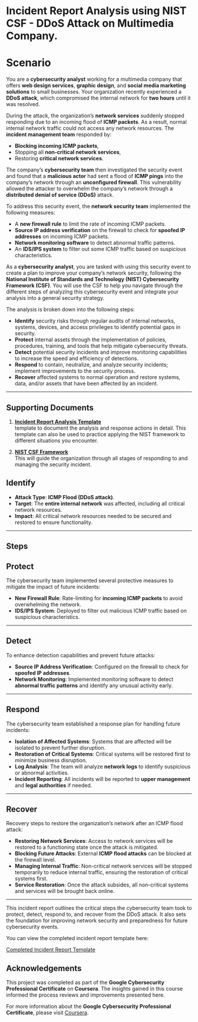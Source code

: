 # **Incident Report Analysis using NIST CSF - DDoS Attack on Multimedia Company**. 

# **Scenario**

You are a **cybersecurity analyst** working for a multimedia company that offers **web design services**, **graphic design**, and **social media marketing solutions** to small businesses. Your organization recently experienced a **DDoS attack**, which compromised the internal network for **two hours** until it was resolved.

During the attack, the organization’s **network services** suddenly stopped responding due to an incoming flood of **ICMP packets**. As a result, normal internal network traffic could not access any network resources. The **incident management team** responded by:
- **Blocking incoming ICMP packets**,
- Stopping all **non-critical network services**,
- Restoring **critical network services**.

The company’s **cybersecurity team** then investigated the security event and found that a **malicious actor** had sent a flood of **ICMP pings** into the company’s network through an **unconfigured firewall**. This vulnerability allowed the attacker to overwhelm the company’s network through a **distributed denial of service (DDoS)** attack.

To address this security event, the **network security team** implemented the following measures:
- A **new firewall rule** to limit the rate of incoming ICMP packets.
- **Source IP address verification** on the firewall to check for **spoofed IP addresses** on incoming ICMP packets.
- **Network monitoring software** to detect abnormal traffic patterns.
- An **IDS/IPS system** to filter out some ICMP traffic based on suspicious characteristics.

As a **cybersecurity analyst**, you are tasked with using this security event to create a plan to improve your company’s network security, following the **National Institute of Standards and Technology (NIST) Cybersecurity Framework (CSF)**. You will use the CSF to help you navigate through the different steps of analyzing this cybersecurity event and integrate your analysis into a general security strategy.

The analysis is broken down into the following steps:

- **Identify** security risks through regular audits of internal networks, systems, devices, and access privileges to identify potential gaps in security.
- **Protect** internal assets through the implementation of policies, procedures, training, and tools that help mitigate cybersecurity threats.
- **Detect** potential security incidents and improve monitoring capabilities to increase the speed and efficiency of detections.
- **Respond** to contain, neutralize, and analyze security incidents; implement improvements to the security process.
- **Recover** affected systems to normal operation and restore systems, data, and/or assets that have been affected by an incident.

---

## **Supporting Documents**

1. **[Incident Report Analysis Template](https://github.com/cherinejoseph/incident-response-nist-csf/blob/main/Incident-report-analysis-template.pdf)**  
  template to document the analysis and response actions in detail. This template can also be used to practice applying the NIST framework to different situations you encounter.

   
3. **[NIST CSF Framework](https://github.com/cherinejoseph/incident-response-nist-csf/blob/main/Applying-the-NIST-CSF-.pdf)**  
   This will guide the organization through all stages of responding to and managing the security incident.


## **Identify**
- **Attack Type**: **ICMP Flood (DDoS attack)**.
- **Target**: The **entire internal network** was affected, including all critical network resources.
- **Impact**: All critical network resources needed to be secured and restored to ensure functionality.

---

## Steps

## **Protect**
The cybersecurity team implemented several protective measures to mitigate the impact of future incidents:
- **New Firewall Rule**: Rate-limiting for **incoming ICMP packets** to avoid overwhelming the network.
- **IDS/IPS System**: Deployed to filter out malicious ICMP traffic based on suspicious characteristics.

---

## **Detect**
To enhance detection capabilities and prevent future attacks:
- **Source IP Address Verification**: Configured on the firewall to check for **spoofed IP addresses**.
- **Network Monitoring**: Implemented monitoring software to detect **abnormal traffic patterns** and identify any unusual activity early.

---

## **Respond**
The cybersecurity team established a response plan for handling future incidents:
- **Isolation of Affected Systems**: Systems that are affected will be isolated to prevent further disruption.
- **Restoration of Critical Systems**: Critical systems will be restored first to minimize business disruption.
- **Log Analysis**: The team will analyze **network logs** to identify suspicious or abnormal activities.
- **Incident Reporting**: All incidents will be reported to **upper management** and **legal authorities** if needed.

---

## **Recover**
Recovery steps to restore the organization’s network after an ICMP flood attack:
- **Restoring Network Services**: Access to network services will be restored to a functioning state once the attack is mitigated.
- **Blocking Future Attacks**: External **ICMP flood attacks** can be blocked at the firewall level.
- **Managing Internal Traffic**: Non-critical network services will be stopped temporarily to reduce internal traffic, ensuring the restoration of critical systems first.
- **Service Restoration**: Once the attack subsides, all non-critical systems and services will be brought back online.

---

This incident report outlines the critical steps the cybersecurity team took to protect, detect, respond to, and recover from the DDoS attack. It also sets the foundation for improving network security and preparedness for future cybersecurity events.

You can view the completed incident report template here:

[Completed Incident Report Template](https://github.com/cherinejoseph/incident-response-nist-csf/blob/main/Completed-Incident-report-analysis.pdf)

## **Acknowledgements**

This project was completed as part of the **Google Cybersecurity Professional Certificate** on **Coursera**. The insights gained in this course informed the process reviews and improvements presented here.

For more information about the **Google Cybersecurity Professional Certificate**, please visit [Coursera](https://www.coursera.org/professional-certificates/google-cybersecurity).








